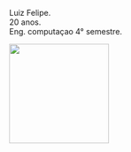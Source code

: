 Luiz Felipe. <br/>
20 anos.<br/>
Eng. computaçao 4° semestre.



<img height="180em" src="https://github-readme-stats.vercel.app/api/top-langs/?username=felipexn&theme=radical&layout=compact" />
